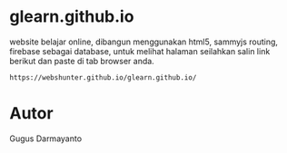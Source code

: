 # glearn.github.io
website belajar online, dibangun menggunakan html5, sammyjs routing, firebase sebagai database, untuk melihat halaman seilahkan salin link berikut dan paste di tab browser anda.
```
https://webshunter.github.io/glearn.github.io/
```
# Autor
Gugus Darmayanto
